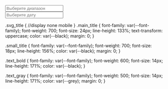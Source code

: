 <div class="date-picker" data-mode="range">
  <input type="text" id="date-input-range" class="input-main" placeholder="Выберите диапазон" readonly />
  <div class="calendar" id="calendar-range"></div>
</div>

<!-- Календарь для выбора одной даты -->
<div class="date-picker" data-mode="single">
  <input type="text" id="date-input-single" class="input-main" placeholder="Выберите дату" readonly />
  <div class="calendar" id="calendar-single"></div>
</div>

.svg_title {
    //display none mobile
}
.main_title {
  font-family: var(--font-family);
font-weight: 700;
font-size: 24px;
line-height: 133%;
text-transform: uppercase;
color: var(--black);
margin:  0;
}

.small_title {
  font-family: var(--font-family);
font-weight: 700;
font-size: 18px;
line-height: 156%;
color: var(--black);
margin: 0;
}

.text_bold {
  font-family: var(--font-family);
font-weight: 600;
font-size: 14px;
line-height: 171%;
color: var(--black);
}

.text_gray {
  font-family: var(--font-family);
font-weight: 500;
font-size: 14px;
line-height: 171%;
color: var(--grey);
margin: 0;
}

